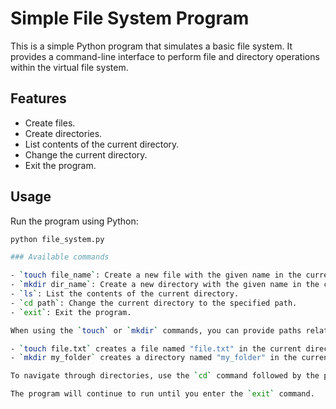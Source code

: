 # Simple File System Program

This is a simple Python program that simulates a basic file system. It provides a command-line interface to perform file and directory operations within the virtual file system.

## Features

- Create files.
- Create directories.
- List contents of the current directory.
- Change the current directory.
- Exit the program.

## Usage

Run the program using Python:

   ```bash
   python file_system.py

### Available commands

- `touch file_name`: Create a new file with the given name in the current directory.
- `mkdir dir_name`: Create a new directory with the given name in the current directory.
- `ls`: List the contents of the current directory.
- `cd path`: Change the current directory to the specified path.
- `exit`: Exit the program.

When using the `touch` or `mkdir` commands, you can provide paths relative to the current directory. For example:

- `touch file.txt` creates a file named "file.txt" in the current directory.
- `mkdir my_folder` creates a directory named "my_folder" in the current directory.

To navigate through directories, use the `cd` command followed by the path. You can use absolute paths to navigate.

The program will continue to run until you enter the `exit` command.
